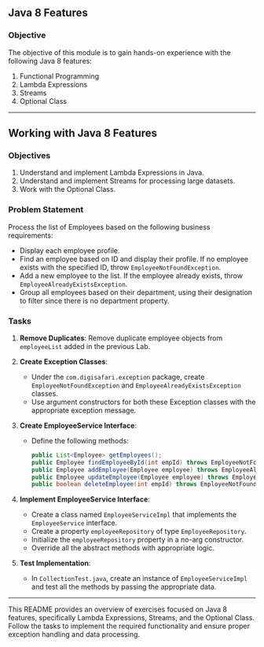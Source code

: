 ## Java 8 Features

### Objective

The objective of this module is to gain hands-on experience with the following Java 8 features:

1. Functional Programming
2. Lambda Expressions
3. Streams
4. Optional Class

---

## Working with Java 8 Features

### Objectives

1. Understand and implement Lambda Expressions in Java.
2. Understand and implement Streams for processing large datasets.
3. Work with the Optional Class.

### Problem Statement

Process the list of Employees based on the following business requirements:
- Display each employee profile.
- Find an employee based on ID and display their profile. If no employee exists with the specified ID, throw `EmployeeNotFoundException`.
- Add a new employee to the list. If the employee already exists, throw `EmployeeAlreadyExistsException`.
- Group all employees based on their department, using their designation to filter since there is no department property.

### Tasks

1. **Remove Duplicates**: Remove duplicate employee objects from `employeeList` added in the previous Lab.

2. **Create Exception Classes**:
   - Under the `com.digisafari.exception` package, create `EmployeeNotFoundException` and `EmployeeAlreadyExistsException` classes.
   - Use argument constructors for both these Exception classes with the appropriate exception message.

3. **Create EmployeeService Interface**:
   - Define the following methods:
     ```java
     public List<Employee> getEmployees();
     public Employee findEmployeeById(int empId) throws EmployeeNotFoundException;
     public Employee addEmployee(Employee employee) throws EmployeeAlreadyExistsException;
     public Employee updateEmployee(Employee employee) throws EmployeeNotFoundException;
     public boolean deleteEmployee(int empId) throws EmployeeNotFoundException;
     ```

4. **Implement EmployeeService Interface**:
   - Create a class named `EmployeeServiceImpl` that implements the `EmployeeService` interface.
   - Create a property `employeeRepository` of type `EmployeeRepository`.
   - Initialize the `employeeRepository` property in a no-arg constructor.
   - Override all the abstract methods with appropriate logic.

5. **Test Implementation**:
   - In `CollectionTest.java`, create an instance of `EmployeeServiceImpl` and test all the methods by passing the appropriate data.

---

This README provides an overview of exercises focused on Java 8 features, specifically Lambda Expressions, Streams, and the Optional Class. Follow the tasks to implement the required functionality and ensure proper exception handling and data processing.
